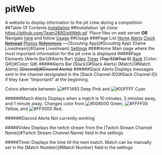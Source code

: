 # pitWeb
A website to display information to the pit crew during a competition
##Table Of Contents
[Installation](#Installation)
##Installation
'git clone https://github.com/Team2890/pitWeb.git'
Place files on web server
**OR**
Navigate [here](https://github.com/Team2890/pitWeb) and follow [Usage](#Usage)
##Usage
###Page List
[Home](#Home)
[Alerts](#Alerts)
[Clock](#Clock)
~~[Notepad](#Notepad)~~
[Photos](#Photos)
~~[References](#References)~~
~~[Scouting App](#Scouting App)
[Game Livestream](#Game Livestream)
[Settings](#Settings)
####Home
Main page where the most important information for the pit crew is displayed
#####Page Elements
[Alerts Bar](#Alerts Bar)
[Video](#Video)
[Timer](#Timer)
~~[Top 5](#Top 5)~~
[Rank](#Rank)
[Color: Q#](#Color: Q#)
#####Alerts Bar
[Slack](#Slack Alerts)
[Match](#Match Alerts)
~~[Discord](#Discord Alerts)~~
######Slack Alerts
Displays messages sent in the channel designated in the [Slack Channel ID](#Slack Channel ID) if they have '!important!' at the beginning.

Colors alternate between ![#FF1493](https://placehold.it/15/f03c15/000000?text=+) Deep Pink and ![#00FFFF](https://placehold.it/15/f03c15/000000?text=+) Cyan

######Match Alerts
Displays when a match is 10 minutes, 5 minutes away, and 1 minute away. Changes color from ![#008000](https://placehold.it/15/f03c15/000000?text=+) Green, ![#FFFF00](https://placehold.it/15/FFFF00/000000?text=+) Yellow, and ![#FF0000](https://placehold.it/15/f03c15/000000?text=+) Red.

######Discord Alerts
Not currently working

#####Video
Displays the twitch stream from the [Twitch Stream Channel Name](#Twitch Stream Channel Name) field in the settings

#####Timer
Displays the time till the next match. Match can be manually set in the [Match Number](#Match Number) field in the settings